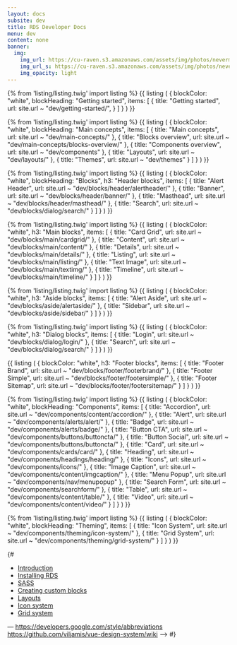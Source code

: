 ```yaml
---
layout: docs
subsite: dev
title: RDS Developer Docs
menu: dev
content: none
banner:
  img:
    img_url: https://cu-raven.s3.amazonaws.com/assets/img/photos/nevermore.jpg
    img_url_s: https://cu-raven.s3.amazonaws.com/assets/img/photos/nevermore-s.jpg
    img_opacity: light
---
```

{% from 'listing/listing.twig' import listing %}
{{ listing (
    {
       blockColor: "white",
            blockHeading: "Getting started",
            items:
            [
                {
                    title: "Getting started",
                    url: site.url ~ "dev/getting-started/",
                }
            ]
    }
) }}

{% from 'listing/listing.twig' import listing %}
{{ listing (
    {
       blockColor: "white",
            blockHeading: "Main concepts",
            items:
            [
                {
                    title: "Main concepts",
                    url: site.url ~ "dev/main-concepts/"
                },
                {
                    title: "Blocks overview",
                    url: site.url ~ "dev/main-concepts/blocks-overview/"
                },
                {
                    title: "Components overview",
                    url: site.url ~ "dev/components"
                },
                {
                    title: "Layouts",
                    url: site.url ~ "dev/layouts/"
                },
                {
                    title: "Themes",
                    url: site.url ~ "dev/themes"
                }
            ]
    }
) }}


{% from 'listing/listing.twig' import listing %}
{{ listing (
    {
       blockColor: "white",
            blockHeading: "Blocks",
            h3: "Header blocks",
            items:
            [
                {
                    title: "Alert Header",
                    url: site.url ~ "dev/blocks/header/alertheader/"
                },
                {
                    title: "Banner",
                    url: site.url ~ "dev/blocks/header/banner/"
                },
                {
                    title: "Masthead",
                    url: site.url ~ "dev/blocks/header/masthead/"
                },
                {
                    title: "Search",
                    url: site.url ~ "dev/blocks/dialog/search/"
                }
            ]
    }
) }}

{% from 'listing/listing.twig' import listing %}
{{ listing (
    {
       blockColor: "white",
            h3: "Main blocks",
            items:
            [
                {
                    title: "Card Grid",
                    url: site.url ~ "dev/blocks/main/cardgrid/"
                },
                {
                    title: "Content",
                    url: site.url ~ "dev/blocks/main/content/"
                },
                {
                    title: "Details",
                    url: site.url ~ "dev/blocks/main/details/"
                },
                {
                    title: "Listing",
                    url: site.url ~ "dev/blocks/main/listing/"
                },
                {
                    title: "Text Image",
                    url: site.url ~ "dev/blocks/main/textimg/"
                },
                {
                    title: "Timeline",
                    url: site.url ~ "dev/blocks/main/timeline/"
                }
            ]
    }
) }}

{% from 'listing/listing.twig' import listing %}
{{ listing (
    {
       blockColor: "white",
            h3: "Aside blocks",
            items:
            [
                {
                    title: "Alert Aside",
                    url: site.url ~ "dev/blocks/aside/alertaside/"
                },
                {
                    title: "Sidebar",
                    url: site.url ~ "dev/blocks/aside/sidebar/"
                }
            ]
    }
) }}

{% from 'listing/listing.twig' import listing %}
{{ listing (
    {
       blockColor: "white",
            h3: "Dialog blocks",
            items:
            [
                {
                    title: "Login",
                    url: site.url ~ "dev/blocks/dialog/login/"
                },
                {
                    title: "Search",
                    url: site.url ~ "dev/blocks/dialog/search/"
                }
            ]
    }
) }}

{{ listing (
    {
       blockColor: "white",
            h3: "Footer blocks",
            items:
            [
                {
                    title: "Footer Brand",
                    url: site.url ~ "dev/blocks/footer/footerbrand/"
                },
                {
                    title: "Footer Simple",
                    url: site.url ~ "dev/blocks/footer/footersimple/"
                },
                {
                    title: "Footer Sitemap",
                    url: site.url ~ "dev/blocks/footer/footersitemap/"
                }
            ]
    }
) }}

{% from 'listing/listing.twig' import listing %}
{{ listing (
    {
       blockColor: "white",
            blockHeading: "Components",
            items:
            [
                {
                    title: "Accordion",
                    url: site.url ~ "dev/components/content/accordion/"
                },
                {
                    title: "Alert",
                    url: site.url ~ "dev/components/alerts/alert/"
                },
                {
                    title: "Badge",
                    url: site.url ~ "dev/components/alerts/badge/"
                },
                {
                    title: "Button CTA",
                    url: site.url ~ "dev/components/buttons/buttoncta/"
                },
                {
                    title: "Button Social",
                    url: site.url ~ "dev/components/buttons/buttoncta/"
                },
                {
                    title: "Card",
                    url: site.url ~ "dev/components/cards/card/"
                },
                {
                    title: "Heading",
                    url: site.url ~ "dev/components/headings/heading/"
                },
                {
                    title: "Icons",
                    url: site.url ~ "dev/components/icons/"
                },
                {
                    title: "Image Caption",
                    url: site.url ~ "dev/components/content/imgcaption/"
                },
                {
                    title: "Menu Popup",
                    url: site.url ~ "dev/components/nav/menupopup"
                },
                {
                    title: "Search Form",
                    url: site.url ~ "dev/components/searchform/"
                },
                {
                    title: "Table",
                    url: site.url ~ "dev/components/content/table/"
                },
                {
                    title: "Video",
                    url: site.url ~ "dev/components/content/video/"
                }
            ]
    }
) }}

{% from 'listing/listing.twig' import listing %}
{{ listing (
    {
       blockColor: "white",
            blockHeading: "Theming",
            items:
            [
                {
                    title: "Icon System",
                    url: site.url ~ "dev/components/theming/icon-system/"
                },
                {
                    title: "Grid System",
                    url: site.url ~ "dev/components/theming/grid-system/"
                }
            ]
    }
) }}


{# 

- [Introduction]({{site.url}}dev/custom-theming/)
- [Installing RDS]({{site.url}}dev/custom-theming/installing-rds/)
- [SASS]({{site.url}}dev/custom-theming/sass/)
- [Creating custom blocks]({{site.url}}dev/custom-theming/installing-rds/)
- [Layouts]({{site.url}}dev/custom-theming/layouts/)
- [Icon system]({{site.url}}dev/custom-theming/icon-system/)
- [Grid system]({{site.url}}dev/custom-theming/working-with-grids/)

–– https://developers.google.com/style/abbreviations https://github.com/viljamis/vue-design-system/wiki ––> #}




